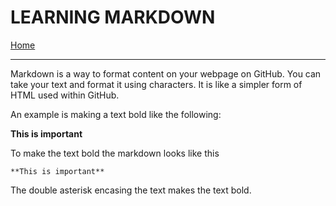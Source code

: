 # LEARNING MARKDOWN

[Home](README.md)

---

Markdown is a way to format content on your webpage on GitHub.  You can take your text and format it using characters.  It is like a simpler form of HTML used within GitHub.


An example is making a text bold like the following:

**This is important**

To make the text bold the markdown looks like this 

`**This is important**`

The double asterisk encasing the text makes the text bold.